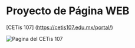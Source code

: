 # Proyecto de Página WEB 
[CETis 107] (https://cetis107.edu.mx/portal/)

![Pagina del CETis 107]([url](https://github.com/J3susEmmanu3l/J3susEmmanu3l.github.io/blob/main/Cetis%20107/Captura.PNG) "CETis107")
